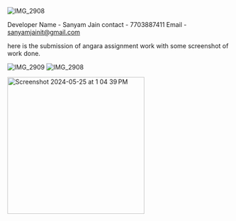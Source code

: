 ![IMG_2908](https://github.com/sam2002jain/AngaraAssignmentWork/assets/81524726/0a1942f7-9e2b-4c3d-a021-775601109fac)

Developer Name - Sanyam Jain
contact - 7703887411
Email - sanyamjainit@gmail.com

here is the submission of angara assignment work with some screenshot of work done.





![IMG_2909](https://github.com/sam2002jain/AngaraAssignmentWork/assets/81524726/14e0e7fd-76b8-4566-bfa6-ae72a71e933d)
![IMG_2908](https://github.com/sam2002jain/AngaraAssignmentWork/assets/81524726/6c6f8a21-3845-4d73-9329-0a35f2702a68)



<img width="309" alt="Screenshot 2024-05-25 at 1 04 39 PM" src="https://github.com/sam2002jain/AngaraAssignmentWork/assets/81524726/ef496680-4558-424c-a4ad-9acee186092f">
